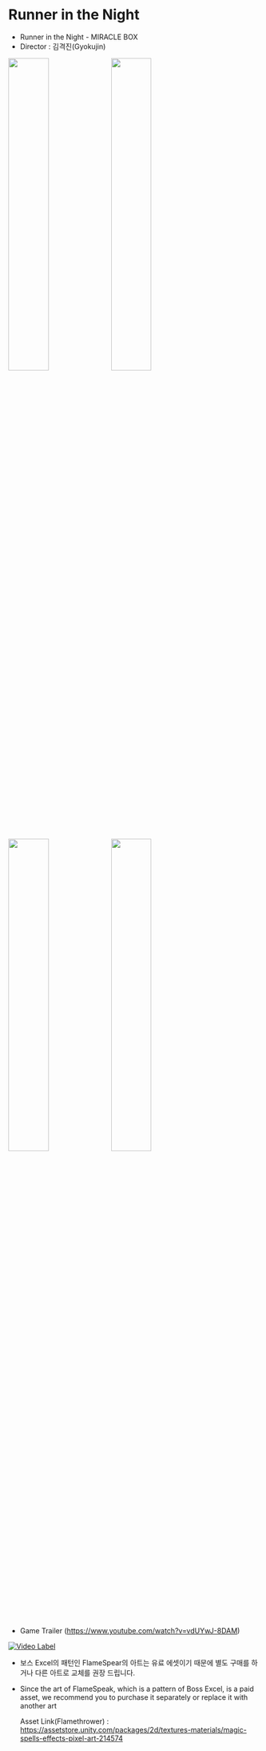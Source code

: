 # Runner in the Night

- Runner in the Night - MIRACLE BOX
- Director : 김격진(Gyokujin)

<img src="https://github.com/Gyokujin/Runner-in-the-Night/assets/74170514/19725346-fdd7-4063-8c4b-34a6865f30fb" width=40% height=40%>
<img src="https://github.com/Gyokujin/Runner-in-the-Night/assets/74170514/227f73ea-d288-457f-8262-a76954d7fac2" width=40% height=40%>
<img src="https://github.com/Gyokujin/Runner-in-the-Night/assets/74170514/b7e2bf55-b07a-4aeb-99d3-a925072124b2" width=40% height=40%>
<img src="https://github.com/Gyokujin/Runner-in-the-Night/assets/74170514/6b5dc606-dec8-40ad-ab7d-af1b75bbea93" width=40% height=40%>


- Game Trailer (https://www.youtube.com/watch?v=vdUYwJ-8DAM)

[![Video Label](https://github.com/Gyokujin/Runner-in-the-Night/assets/74170514/19725346-fdd7-4063-8c4b-34a6865f30fb)](https://www.youtube.com/watch?v=vdUYwJ-8DAM)

- 보스 Excel의 패턴인 FlameSpear의 아트는 유료 에셋이기 때문에 별도 구매를 하거나 다른 아트로 교체를 권장 드립니다.
- Since the art of FlameSpeak, which is a pattern of Boss Excel, is a paid asset, we recommend you to purchase it separately or replace it with another art

  Asset Link(Flamethrower) : https://assetstore.unity.com/packages/2d/textures-materials/magic-spells-effects-pixel-art-214574
